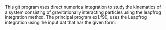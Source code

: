 This git program uses direct numerical integration to study the kinematics of a system consisting of gravitationally interacting particles using the leapfrog integration method. The principal program ex1.f90, uses the Leapfrog integration using the input.dat that has the given form:

